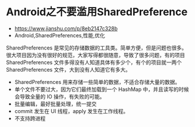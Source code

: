 # Android之不要滥用SharedPreference
- https://www.jianshu.com/p/8eb2147c328b
- Android,SharedPreferences,性能,优化

SharedPreferences 是常见的存储数据的工具类。简单方便，但是问题也很多。很大项目因为没有很好的规范，大家写得都很随意，导致了很多问题，有的项目 SharedPreferences 文件多得没有人知道具体有多少个，有个的项目就一两个 SharedPreferences 文件，大到没有人知道它有多大。

 - SharedPreferences 用来存储一些简单的数据，不适合存储大量的数据。
 - 单个文件不要过大，因为它们最终加载到一个 HashMap 中，并且读写的时候会导致全量的 IO 操作，有失败的可能。
 - 批量编辑，最好批量处理，统一提交
 - commit 发生在 UI 线程，apply 发生在工作线程。
 - 不支持跨进程